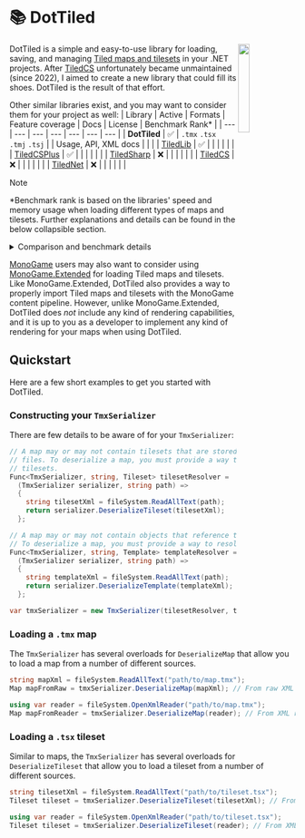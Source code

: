# 📚 DotTiled

<img src="https://www.mapeditor.org/img/tiled-logo-white.png" align="right" width="20%"/>

DotTiled is a simple and easy-to-use library for loading, saving, and managing [Tiled maps and tilesets](https://mapeditor.org) in your .NET projects. After [TiledCS](https://github.com/TheBoneJarmer/TiledCS) unfortunately became unmaintained (since 2022), I aimed to create a new library that could fill its shoes. DotTiled is the result of that effort.

Other similar libraries exist, and you may want to consider them for your project as well:
| Library | Active | Formats | Feature coverage | Docs | License | Benchmark Rank* |
| --- | --- | --- | --- | --- | --- | --- |
| **DotTiled** | ✅ | `.tmx` `.tsx` <br> `.tmj` `.tsj` | | Usage, API, XML docs | | |
| [TiledLib](https://github.com/Ragath/TiledLib.Net) | ✅ | | | | | |
| [TiledCSPlus](https://github.com/nolemretaWxd/TiledCSPlus) | ✅ | | | | | |
| [TiledSharp](https://github.com/marshallward/TiledSharp) | ❌ | | | | | |
| [TiledCS](https://github.com/TheBoneJarmer/TiledCS) | ❌ | | | | | |
| [TiledNet](https://github.com/napen123/Tiled.Net) | ❌ | | | | | |

> [!NOTE]
> *Benchmark rank is based on the libraries' speed and memory usage when loading different types of maps and tilesets. Further explanations and details can be found in the below collapsible section.

<details>
<summary>
Comparison and benchmark details
</summary>

**TODO: Add table displaying feature availability**

**TODO: Add table displaying benchmark results**

</details>

[MonoGame](https://www.monogame.net) users may also want to consider using [MonoGame.Extended](https://github.com/craftworkgames/MonoGame.Extended) for loading Tiled maps and tilesets. Like MonoGame.Extended, DotTiled also provides a way to properly import Tiled maps and tilesets with the MonoGame content pipeline. However, unlike MonoGame.Extended, DotTiled does *not* include any kind of rendering capabilities, and it is up to you as a developer to implement any kind of rendering for your maps when using DotTiled.

## Quickstart

Here are a few short examples to get you started with DotTiled.

### Constructing your `TmxSerializer`

There are few details to be aware of for your `TmxSerializer`:

```csharp
// A map may or may not contain tilesets that are stored in external
// files. To deserialize a map, you must provide a way to resolve such
// tilesets.
Func<TmxSerializer, string, Tileset> tilesetResolver = 
  (TmxSerializer serializer, string path) => 
  {
    string tilesetXml = fileSystem.ReadAllText(path);
    return serializer.DeserializeTileset(tilesetXml);
  };

// A map may or may not contain objects that reference template files.
// To deserialize a map, you must provide a way to resolve such templates.
Func<TmxSerializer, string, Template> templateResolver = 
  (TmxSerializer serializer, string path) => 
  {
    string templateXml = fileSystem.ReadAllText(path);
    return serializer.DeserializeTemplate(templateXml);
  };

var tmxSerializer = new TmxSerializer(tilesetResolver, templateResolver);
```

### Loading a `.tmx` map 

The `TmxSerializer` has several overloads for `DeserializeMap` that allow you to load a map from a number of different sources.

```csharp
string mapXml = fileSystem.ReadAllText("path/to/map.tmx");
Map mapFromRaw = tmxSerializer.DeserializeMap(mapXml); // From raw XML string in memory

using var reader = fileSystem.OpenXmlReader("path/to/map.tmx");
Map mapFromReader = tmxSerializer.DeserializeMap(reader); // From XML reader
```

### Loading a `.tsx` tileset

Similar to maps, the `TmxSerializer` has several overloads for `DeserializeTileset` that allow you to load a tileset from a number of different sources.

```csharp
string tilesetXml = fileSystem.ReadAllText("path/to/tileset.tsx");
Tileset tileset = tmxSerializer.DeserializeTileset(tilesetXml); // From raw XML string in memory

using var reader = fileSystem.OpenXmlReader("path/to/tileset.tsx");
Tileset tileset = tmxSerializer.DeserializeTileset(reader); // From XML reader
```